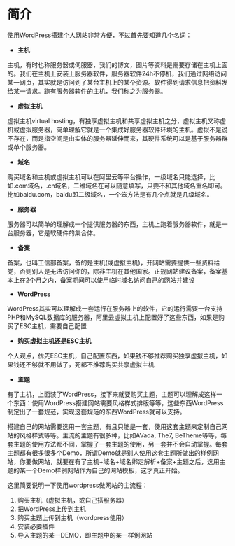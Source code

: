 # 简介

使用WordPress搭建个人网站非常方便，不过首先要知道几个名词：

* **主机**

主机，有时也称服务器或伺服器，我们的博文，图片等资料是需要存储在主机上面的。我们在主机上安装上服务器软件，服务器软件24h不停机，我们通过网络访问某一网页，其实就是访问到了某台主机上的某个资源。软件得到请求信息把资料发给某一请求。跑有服务器软件的主机，我们称之为服务器。

* **虚拟主机**

虚拟主机virtual hosting，有独享虚拟主机和共享虚拟主机之分，虚拟主机又称虚机或虚拟服务器，简单理解它就是一个集成好服务器软件环境的主机。虚拟不是说不存在，而是指空间是由实体的服务器延伸而来，其硬件系统可以是基于服务器群或单个服务器。

* **域名**

购买域名和主机或虚拟主机可以在阿里云等平台操作，一级域名只能选择，比如.com域名，.cn域名，二维域名在可以随意填写，只要不和其他域名重名即可。比如baidu.com，baidu即二级域名，一个笨方法是有几个点就是几级域名。

* **服务器**

服务器可以简单的理解成一个提供服务器的东西，主机上跑着服务器软件，就是一台服务器，它是软硬件的集合体。

* **备案**

备案，也叫工信部备案，备的是主机\(或虚拟主机\)，开网站需要提供一些资料给党，否则别人是无法访问你的，除非主机在其他国家。正规网站建议备案，备案基本上在2个月之内，备案期间可以使用临时域名访问自己的网站并建设

* **WordPress**

WordPress其实可以理解成一套运行在服务器上的软件，它的运行需要一台支持PHP和MySQL数据库的服务器，阿里云虚拟主机上配置好了这些东西，如果是购买了ESC主机，需要自己配置

* **购买虚拟主机还是ESC主机**

个人观点，优先ESC主机，自己配置东西，如果钱不够推荐购买独享虚拟主机，如果钱还不够就不用做了，死都不推荐购买共享虚拟主机

* **主题**

有了主机，上面装了WordPress，接下来就要购买主题，主题可以理解成这样一个东西：使用WordPress搭建网站需要风格样式排版等等，这些东西WordPress制定出了一套规范，实现这套规范的东西WordPress就可以支持。

搭建自己的网站需要选用一套主题，有且只能是一套，使用这套主题来定制自己网站的风格样式等等。主流的主题有很多种，比如AVada, The7, BeTheme等等，每套主题的使用方法都不同，掌握了一套主题的使用，另一套并不会自动掌握。每套主题都有很多很多个Demo，所谓Demo就是别人使用这套主题所做出的样例网站，你要做网站，就要在有了主机+域名+域名绑定解析+备案+主题之后，选用主题的某一个Demo样例网站作为自己的网站模板，这才真正开始。

这里简要说明一下使用wordpress做网站的主流程：

1. 购买主机（虚拟主机，或自己搭服务器）
2. 把WordPress上传到主机
3. 购买主题上传到主机（wordpress使用）
4. 安装必要插件
5. 导入主题的某一DEMO，即主题中的某一样例网站



